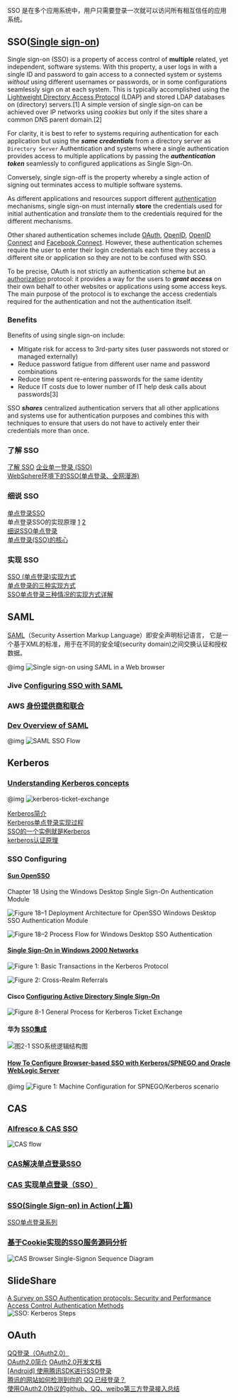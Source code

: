 SSO 是在多个应用系统中，用户只需要登录一次就可以访问所有相互信任的应用系统。

## SSO([Single sign-on](https://en.wikipedia.org/wiki/Single_sign-on))
Single sign-on (SSO) is a property of access control of **multiple** related, yet independent, software systems. With this property, a user logs in with a single ID and password to gain access to a connected system or systems *without* using different usernames or passwords, or in some configurations seamlessly sign on at each system. This is typically accomplished using the [Lightweight Directory Access Protocol](https://en.wikipedia.org/wiki/Lightweight_Directory_Access_Protocol) (LDAP) and stored LDAP databases on (directory) servers.[1] A simple version of single sign-on can be achieved over IP networks using *cookies* but only if the sites share a common DNS parent domain.[2]

For clarity, it is best to refer to systems requiring authentication for each application but using the ***same credentials*** from a directory server as `Directory Server` Authentication and systems where a single authentication provides access to multiple applications by passing the ***authentication token*** seamlessly to configured applications as Single Sign-On.

Conversely, single sign-off is the property whereby a single action of signing out terminates access to multiple software systems.

As different applications and resources support different [authentication](https://en.wikipedia.org/wiki/Authentication) mechanisms, single sign-on must internally **store** the credentials used for initial authentication and *translate* them to the credentials required for the different mechanisms.

Other shared authentication schemes include [OAuth](https://en.wikipedia.org/wiki/OAuth), [OpenID](https://en.wikipedia.org/wiki/OpenID), [OpenID Connect](https://en.wikipedia.org/wiki/OpenID_Connect) and [Facebook Connect](https://en.wikipedia.org/wiki/Facebook_Connect). However, these authentication schemes require the user to enter their login credentials each time they access a different site or application so they are not to be confused with SSO.

To be precise, OAuth is not strictly an authentication scheme but an [authorization](https://en.wikipedia.org/wiki/Authorization) protocol: it provides a way for the users to ***grant access*** on their own behalf to other websites or applications using some access keys. The main purpose of the protocol is to exchange the access credentials required for the authentication and not the authentication itself.

### Benefits
Benefits of using single sign-on include:

- Mitigate risk for access to 3rd-party sites (user passwords not stored or managed externally)  
- Reduce password fatigue from different user name and password combinations  
- Reduce time spent re-entering passwords for the same identity  
- Reduce IT costs due to lower number of IT help desk calls about passwords[3]  

SSO ***shares*** centralized authentication servers that all other applications and systems use for authentication purposes and combines this with techniques to ensure that users do not have to actively enter their credentials more than once.

### 了解 SSO
[了解 SSO](https://msdn.microsoft.com/zh-cn/library/aa546809.aspx)  [企业单一登录 (SSO)](https://msdn.microsoft.com/zh-cn/library/aa578411.aspx)  
[WebSphere环境下的SSO(单点登录、全网漫游)](https://www.ibm.com/developerworks/cn/websphere/library/techarticles/xiaojing/SSOprepare/SSOprepare.html)  

### 细说 SSO
[单点登录SSO](http://www.cnblogs.com/yupeng/archive/2012/05/24/2517317.html)  
单点登录SSO的实现原理 [1](http://blog.csdn.net/cutesource/article/details/5838693)  [2](http://www.cnblogs.com/liuning8023/p/4874525.html)  
[细说SSO单点登录](http://www.cnblogs.com/yubaolee/p/sso.html)  
[单点登录(SSO)的核心](http://www.cnblogs.com/chnking/archive/2006/03/07/344506.html)  

### 实现 SSO
[SSO (单点登录)实现方式](http://calefy.org/2013/07/31/how-to-achieve-sso-login.html)  
[单点登录的三种实现方式](http://www.jianshu.com/p/613e44d4a464)  
[SSO单点登录三种情况的实现方式详解](http://www.onmpw.com/tm/xwzj/network_145.html)  

## SAML
[SAML](https://en.wikipedia.org/wiki/Security_Assertion_Markup_Language)（Security Assertion Markup Language）即安全声明标记语言， 它是一个基于XML的标准，用于在不同的安全域(security domain)之间交换认证和授权数据。

@img ![Single sign-on using SAML in a Web browser](https://upload.wikimedia.org/wikipedia/en/0/04/Saml2-browser-sso-redirect-post.png)

### Jive [Configuring SSO with SAML](https://docs.jivesoftware.com/jive/6.0/community_admin/index.jsp?topic=/com.jivesoftware.help.sbs.online_6.0/admin/UnderstandingSSOKerberos.html)

### AWS [身份提供商和联合](http://docs.aws.amazon.com/zh_cn/IAM/latest/UserGuide/id_roles_providers.html)

### [Dev Overview of SAML](https://developers.onelogin.com/saml)
@img ![SAML SSO Flow](https://developers.onelogin.com/assets/img/pages/saml/sso-diagram.svg)

## Kerberos
### [Understanding Kerberos concepts](https://docs.typo3.org/typo3cms/extensions/ig_ldap_sso_auth/SSO/Kerberos.html)
@img ![kerberos-ticket-exchange](https://docs.typo3.org/typo3cms/extensions/ig_ldap_sso_auth/_images/kerberos-ticket-exchange.png)

[Kerberos简介](http://www.cnblogs.com/idior/archive/2006/03/20/354027.html)  
[Kerberos单点登录实现过程](http://dsw.iteye.com/blog/333351)  
[SSO的一个实例就是Kerberos](http://blog.sina.com.cn/s/blog_43b0f8650100pa1a.html)  
[kerberos认证原理](http://blog.csdn.net/wulantian/article/details/42418231)  

### SSO Configuring
#### [Sun OpenSSO](https://docs.oracle.com/cd/E19681-01/820-3746/6nf8qcvgh/index.html)
Chapter 18 Using the Windows Desktop Single Sign-On Authentication Module

![Figure 18–1 Deployment Architecture for OpenSSO Windows Desktop SSO Authentication Module](https://docs.oracle.com/cd/E19681-01/820-3746/images/WSSO2.gif)  

![Figure 18–2 Process Flow for Windows Desktop SSO Authentication](https://docs.oracle.com/cd/E19681-01/820-3746/images/WSSOFlow.gif)  

#### [Single Sign-On in Windows 2000 Networks](https://msdn.microsoft.com/en-us/library/bb742456.aspx)
![Figure 1: Basic Transactions in the Kerberos Protocol](https://msdn.microsoft.com/en-us/library/bb742456.ntks01_big(l=en-us).gif)  

![Figure 2: Cross-Realm Referrals](https://i-msdn.sec.s-msft.com/dynimg/IC15653.gif)

#### Cisco [Configuring Active Directory Single Sign-On](http://www.cisco.com/c/en/us/td/docs/security/nac/appliance/configuration_guide/49/cas/49cas-book/s_adsso.html)
![Figure 8-1 General Process for Kerberos Ticket Exchange](http://www.cisco.com/c/dam/en/us/td/i/100001-200000/180001-190000/183001-184000/183467.ps/_jcr_content/renditions/183467.jpg)

#### 华为 [SSO集成](http://support.huawei.com/enterprise/docinforeader!loadDocument1.action?contentId=DOC1000093079&partNo=10052)

![图2-1 SSO系统逻辑结构图](http://support.huawei.com/enterprise/product/images/be1ed5d611e948538dd05ab5791e0954)

#### [How To Configure Browser-based SSO with Kerberos/SPNEGO and Oracle WebLogic Server](http://www.oracle.com/technetwork/articles/idm/weblogic-sso-kerberos-1619890.html)
@img ![Figure 1: Machine Configuration for SPNEGO/Kerberos scenario](http://www.oracle.com/ocom/groups/public/@otn/documents/digitalasset/1619913.jpg)
## CAS
### [Alfresco & CAS SSO](http://www.seedim.com.au/content/alfresco-cas-sso)
![CAS flow](http://www.seedim.com.au/sites/default/files/images/casblog.png)

### [CAS解决单点登录SSO](https://yq.aliyun.com/articles/4739)

### [CAS 实现单点登录（SSO）](http://blog.csdn.net/hejingyuan6/article/details/44277023)

### [SSO(Single Sign-on) in Action(上篇)](http://www.blogjava.net/security/archive/2006/10/02/sso_in_action.html)  
[SSO单点登录系列](http://blog.csdn.net/ae6623/article/category/1402098)  

### [基于Cookie实现的SSO服务源码分析](https://my.oschina.net/kanlianhui/blog/393276)

![CAS Browser Single-Signon Sequence Diagram](https://static.oschina.net/uploads/img/201511/04073455_iD5D.png)

## SlideShare
[A Survey on SSO Authentication protocols: Security and Performance](https://www.slideshare.net/MohammadAminSaghizad/a-survey-on-sso-authentication-protocols-security-and-performance)  
[Access Control Authentication Methods](https://www.slideshare.net/hawa143/week3-lecture)  
![SSO: Kerberos Steps](https://image.slidesharecdn.com/week3-lecture-130129073718-phpapp01/95/week3-lecture-33-638.jpg?cb=1359445181)  

## OAuth
[QQ登录（OAuth2.0）](http://www.cnblogs.com/wu-jian/p/3134959.html)  
[OAuth2.0简介](http://wiki.open.qq.com/wiki/mobile/OAuth2.0%E7%AE%80%E4%BB%8B) [OAuth2.0开发文档](http://wiki.open.qq.com/wiki/mobile/OAuth2.0%E5%BC%80%E5%8F%91%E6%96%87%E6%A1%A3)  
[[Android] 使用腾讯SDK进行SSO登录](http://blog.csdn.net/xiaodongrush/article/details/9230675)  
[腾讯的网站如何检测到你的 QQ 已经登录？](https://www.lovelucy.info/tencent-sso.html)  
[使用OAuth2.0协议的github、QQ、weibo第三方登录接入总结](http://www.cnblogs.com/gabrielchen/p/5800225.html)  

